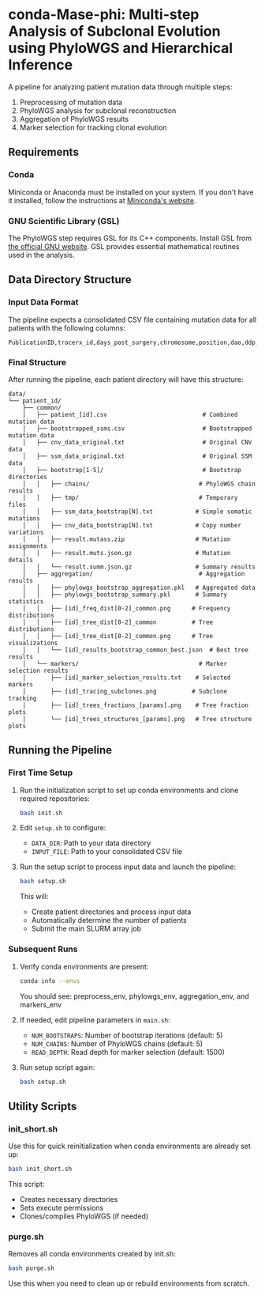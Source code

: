 # conda-Mase-phi: Multi-step Analysis of Subclonal Evolution using PhyloWGS and Hierarchical Inference

A pipeline for analyzing patient mutation data through multiple steps:
1. Preprocessing of mutation data
2. PhyloWGS analysis for subclonal reconstruction
3. Aggregation of PhyloWGS results
4. Marker selection for tracking clonal evolution

## Requirements

### Conda
Miniconda or Anaconda must be installed on your system. If you don't have it installed, follow the instructions at [Miniconda's website](https://docs.conda.io/en/latest/miniconda.html).

### GNU Scientific Library (GSL)
The PhyloWGS step requires GSL for its C++ components. Install GSL from [the official GNU website](https://www.gnu.org/software/gsl/). GSL provides essential mathematical routines used in the analysis.

## Data Directory Structure

### Input Data Format
The pipeline expects a consolidated CSV file containing mutation data for all patients with the following columns:
```
PublicationID,tracerx_id,days_post_surgery,chromosome,position,dao,ddp,daf,gene_name,exonic.func,is_tree_clone,DriverMut
```

### Final Structure
After running the pipeline, each patient directory will have this structure:
```
data/
└── patient_id/
    ├── common/
    │   ├── patient_[id].csv                           # Combined mutation data
    │   ├── bootstrapped_ssms.csv                      # Bootstrapped mutation data
    │   ├── cnv_data_original.txt                      # Original CNV data
    │   ├── ssm_data_original.txt                      # Original SSM data
    │   ├── bootstrap[1-5]/                            # Bootstrap directories
    │   │   ├── chains/                               # PhyloWGS chain results
    │   │   ├── tmp/                                  # Temporary files
    │   │   ├── ssm_data_bootstrap[N].txt            # Simple somatic mutations
    │   │   ├── cnv_data_bootstrap[N].txt            # Copy number variations
    │   │   ├── result.mutass.zip                    # Mutation assignments
    │   │   ├── result.muts.json.gz                  # Mutation details
    │   │   └── result.summ.json.gz                  # Summary results
    │   ├── aggregation/                              # Aggregation results
    │   │   ├── phylowgs_bootstrap_aggregation.pkl   # Aggregated data
    │   │   ├── phylowgs_bootstrap_summary.pkl       # Summary statistics
    │   │   ├── [id]_freq_dist[0-2]_common.png      # Frequency distributions
    │   │   ├── [id]_tree_dist[0-2]_common          # Tree distributions
    │   │   ├── [id]_tree_dist[0-2]_common.png      # Tree visualizations
    │   │   └── [id]_results_bootstrap_common_best.json  # Best tree results
    │   └── markers/                                  # Marker selection results
    │       ├── [id]_marker_selection_results.txt    # Selected markers
    │       ├── [id]_tracing_subclones.png          # Subclone tracking
    │       ├── [id]_trees_fractions_[params].png    # Tree fraction plots
    │       └── [id]_trees_structures_[params].png   # Tree structure plots
```

## Running the Pipeline

### First Time Setup
1. Run the initialization script to set up conda environments and clone required repositories:
   ```bash
   bash init.sh
   ```

2. Edit `setup.sh` to configure:
   - `DATA_DIR`: Path to your data directory
   - `INPUT_FILE`: Path to your consolidated CSV file

3. Run the setup script to process input data and launch the pipeline:
   ```bash
   bash setup.sh
   ```
   This will:
   - Create patient directories and process input data
   - Automatically determine the number of patients
   - Submit the main SLURM array job

### Subsequent Runs
1. Verify conda environments are present:
   ```bash
   conda info --envs
   ```
   You should see: preprocess_env, phylowgs_env, aggregation_env, and markers_env

2. If needed, edit pipeline parameters in `main.sh`:
   - `NUM_BOOTSTRAPS`: Number of bootstrap iterations (default: 5)
   - `NUM_CHAINS`: Number of PhyloWGS chains (default: 5)
   - `READ_DEPTH`: Read depth for marker selection (default: 1500)

3. Run setup script again:
   ```bash
   bash setup.sh
   ```

## Utility Scripts

### init_short.sh
Use this for quick reinitialization when conda environments are already set up:
```bash
bash init_short.sh
```
This script:
- Creates necessary directories
- Sets execute permissions
- Clones/compiles PhyloWGS (if needed)

### purge.sh
Removes all conda environments created by init.sh:
```bash
bash purge.sh
```
Use this when you need to clean up or rebuild environments from scratch.
